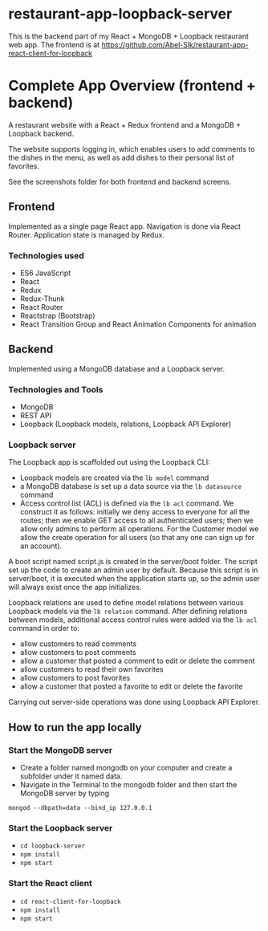 # restaurant-app-loopback-server

This is the backend part of my React + MongoDB + Loopback restaurant web app. The frontend is at https://github.com/Abel-Slk/restaurant-app-react-client-for-loopback

# Complete App Overview (frontend + backend)
A restaurant website with a React + Redux frontend and a MongoDB + Loopback backend. 

The website supports logging in, which enables users to add comments to the dishes in the menu, as well as add dishes to their personal list of favorites.

See the screenshots folder for both frontend and backend screens.

## Frontend
Implemented as a single page React app. Navigation is done via React Router. Application state is managed by Redux. 

### Technologies used
- ES6 JavaScript 
- React
- Redux
- Redux-Thunk
- React Router
- Reactstrap (Bootstrap)
- React Transition Group and React Animation Components for animation

## Backend
Implemented using a MongoDB database and a Loopback server. 

### Technologies and Tools
-	MongoDB
-	REST API
- Loopback (Loopback models, relations, Loopback API Explorer)

### Loopback server

The Loopback app is scaffolded out using the Loopback CLI:
- Loopback models are created via the `lb model` command 
- a MongoDB database is set up a data source via the `lb datasource` command
- Access control list (ACL) is defined via the `lb acl` command. We construct it as follows: initially we deny access to everyone for all the routes; then we enable GET access to all authenticated users; then we allow only admins to perform all operations. For the Customer model we allow the create operation for all users (so that any one can sign up for an account).

A boot script named script.js is created in the server/boot folder. The script set up the code to create an admin user by default. Because this script is in server/boot, it is executed when the application starts up, so the admin user will always exist once the app initializes.

Loopback relations are used to define model relations between various Loopback models via the `lb relation` command. After defining relations between models, additional access control rules were added via the `lb acl` command in order to:
- allow customers to read comments
- allow customers to post comments
- allow a customer that posted a comment to edit or delete the comment
- allow customers to read their own favorites
- allow customers to post favorites
- allow a customer that posted a favorite to edit or delete the favorite

Carrying out server-side operations was done using Loopback API Explorer.

## How to run the app locally

### Start the MongoDB server
-	Create a folder named mongodb on your computer and create a subfolder under it named data.
-	Navigate in the Terminal to the mongodb folder and then start the MongoDB server by typing

  `mongod --dbpath=data --bind_ip 127.0.0.1`

### Start the Loopback server
- `cd loopback-server`
- `npm install`
- `npm start`

### Start the React client 
- `cd react-client-for-loopback`
- `npm install`
- `npm start`
